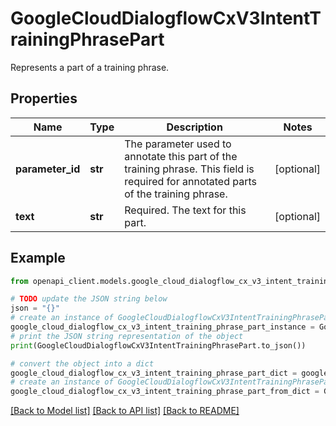 # GoogleCloudDialogflowCxV3IntentTrainingPhrasePart

Represents a part of a training phrase.

## Properties

Name | Type | Description | Notes
------------ | ------------- | ------------- | -------------
**parameter_id** | **str** | The parameter used to annotate this part of the training phrase. This field is required for annotated parts of the training phrase. | [optional] 
**text** | **str** | Required. The text for this part. | [optional] 

## Example

```python
from openapi_client.models.google_cloud_dialogflow_cx_v3_intent_training_phrase_part import GoogleCloudDialogflowCxV3IntentTrainingPhrasePart

# TODO update the JSON string below
json = "{}"
# create an instance of GoogleCloudDialogflowCxV3IntentTrainingPhrasePart from a JSON string
google_cloud_dialogflow_cx_v3_intent_training_phrase_part_instance = GoogleCloudDialogflowCxV3IntentTrainingPhrasePart.from_json(json)
# print the JSON string representation of the object
print(GoogleCloudDialogflowCxV3IntentTrainingPhrasePart.to_json())

# convert the object into a dict
google_cloud_dialogflow_cx_v3_intent_training_phrase_part_dict = google_cloud_dialogflow_cx_v3_intent_training_phrase_part_instance.to_dict()
# create an instance of GoogleCloudDialogflowCxV3IntentTrainingPhrasePart from a dict
google_cloud_dialogflow_cx_v3_intent_training_phrase_part_from_dict = GoogleCloudDialogflowCxV3IntentTrainingPhrasePart.from_dict(google_cloud_dialogflow_cx_v3_intent_training_phrase_part_dict)
```
[[Back to Model list]](../README.md#documentation-for-models) [[Back to API list]](../README.md#documentation-for-api-endpoints) [[Back to README]](../README.md)



